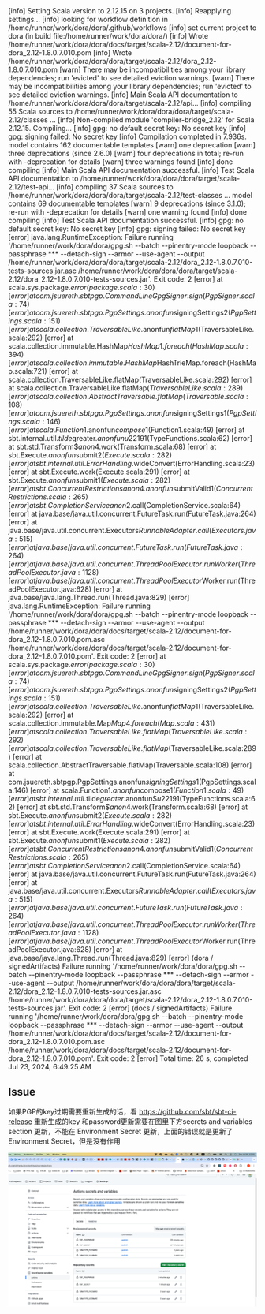 
##

[info] Setting Scala version to 2.12.15 on 3 projects.
[info] Reapplying settings...
[info] looking for workflow definition in /home/runner/work/dora/dora/.github/workflows
[info] set current project to dora (in build file:/home/runner/work/dora/dora/)
[info] Wrote /home/runner/work/dora/dora/docs/target/scala-2.12/document-for-dora_2.12-1.8.0.7.010.pom
[info] Wrote /home/runner/work/dora/dora/dora/target/scala-2.12/dora_2.12-1.8.0.7.010.pom
[warn] There may be incompatibilities among your library dependencies; run 'evicted' to see detailed eviction warnings.
[warn] There may be incompatibilities among your library dependencies; run 'evicted' to see detailed eviction warnings.
[info] Main Scala API documentation to /home/runner/work/dora/dora/dora/target/scala-2.12/api...
[info] compiling 55 Scala sources to /home/runner/work/dora/dora/dora/target/scala-2.12/classes ...
[info] Non-compiled module 'compiler-bridge_2.12' for Scala 2.12.15. Compiling...
[info] gpg: no default secret key: No secret key
[info] gpg: signing failed: No secret key
[info]   Compilation completed in 7.936s.
model contains 162 documentable templates
[warn] one deprecation
[warn] three deprecations (since 2.6.0)
[warn] four deprecations in total; re-run with -deprecation for details
[warn] three warnings found
[info] done compiling
[info] Main Scala API documentation successful.
[info] Test Scala API documentation to /home/runner/work/dora/dora/dora/target/scala-2.12/test-api...
[info] compiling 37 Scala sources to /home/runner/work/dora/dora/dora/target/scala-2.12/test-classes ...
model contains 69 documentable templates
[warn] 9 deprecations (since 3.1.0); re-run with -deprecation for details
[warn] one warning found
[info] done compiling
[info] Test Scala API documentation successful.
[info] gpg: no default secret key: No secret key
[info] gpg: signing failed: No secret key
[error] java.lang.RuntimeException: Failure running '/home/runner/work/dora/dora/gpg.sh --batch --pinentry-mode loopback --passphrase *** --detach-sign --armor --use-agent --output /home/runner/work/dora/dora/dora/target/scala-2.12/dora_2.12-1.8.0.7.010-tests-sources.jar.asc /home/runner/work/dora/dora/dora/target/scala-2.12/dora_2.12-1.8.0.7.010-tests-sources.jar'.  Exit code: 2
[error] 	at scala.sys.package$.error(package.scala:30)
[error] 	at com.jsuereth.sbtpgp.CommandLineGpgSigner.sign(PgpSigner.scala:74)
[error] 	at com.jsuereth.sbtpgp.PgpSettings$.$anonfun$signingSettings$2(PgpSettings.scala:151)
[error] 	at scala.collection.TraversableLike.$anonfun$flatMap$1(TraversableLike.scala:292)
[error] 	at scala.collection.immutable.HashMap$HashMap1.foreach(HashMap.scala:394)
[error] 	at scala.collection.immutable.HashMap$HashTrieMap.foreach(HashMap.scala:721)
[error] 	at scala.collection.TraversableLike.flatMap(TraversableLike.scala:292)
[error] 	at scala.collection.TraversableLike.flatMap$(TraversableLike.scala:289)
[error] 	at scala.collection.AbstractTraversable.flatMap(Traversable.scala:108)
[error] 	at com.jsuereth.sbtpgp.PgpSettings$.$anonfun$signingSettings$1(PgpSettings.scala:146)
[error] 	at scala.Function1.$anonfun$compose$1(Function1.scala:49)
[error] 	at sbt.internal.util.$tilde$greater.$anonfun$$u2219$1(TypeFunctions.scala:62)
[error] 	at sbt.std.Transform$$anon$4.work(Transform.scala:68)
[error] 	at sbt.Execute.$anonfun$submit$2(Execute.scala:282)
[error] 	at sbt.internal.util.ErrorHandling$.wideConvert(ErrorHandling.scala:23)
[error] 	at sbt.Execute.work(Execute.scala:291)
[error] 	at sbt.Execute.$anonfun$submit$1(Execute.scala:282)
[error] 	at sbt.ConcurrentRestrictions$$anon$4.$anonfun$submitValid$1(ConcurrentRestrictions.scala:265)
[error] 	at sbt.CompletionService$$anon$2.call(CompletionService.scala:64)
[error] 	at java.base/java.util.concurrent.FutureTask.run(FutureTask.java:264)
[error] 	at java.base/java.util.concurrent.Executors$RunnableAdapter.call(Executors.java:515)
[error] 	at java.base/java.util.concurrent.FutureTask.run(FutureTask.java:264)
[error] 	at java.base/java.util.concurrent.ThreadPoolExecutor.runWorker(ThreadPoolExecutor.java:1128)
[error] 	at java.base/java.util.concurrent.ThreadPoolExecutor$Worker.run(ThreadPoolExecutor.java:628)
[error] 	at java.base/java.lang.Thread.run(Thread.java:829)
[error] java.lang.RuntimeException: Failure running '/home/runner/work/dora/dora/gpg.sh --batch --pinentry-mode loopback --passphrase *** --detach-sign --armor --use-agent --output /home/runner/work/dora/dora/docs/target/scala-2.12/document-for-dora_2.12-1.8.0.7.010.pom.asc /home/runner/work/dora/dora/docs/target/scala-2.12/document-for-dora_2.12-1.8.0.7.010.pom'.  Exit code: 2
[error] 	at scala.sys.package$.error(package.scala:30)
[error] 	at com.jsuereth.sbtpgp.CommandLineGpgSigner.sign(PgpSigner.scala:74)
[error] 	at com.jsuereth.sbtpgp.PgpSettings$.$anonfun$signingSettings$2(PgpSettings.scala:151)
[error] 	at scala.collection.TraversableLike.$anonfun$flatMap$1(TraversableLike.scala:292)
[error] 	at scala.collection.immutable.Map$Map4.foreach(Map.scala:431)
[error] 	at scala.collection.TraversableLike.flatMap(TraversableLike.scala:292)
[error] 	at scala.collection.TraversableLike.flatMap$(TraversableLike.scala:289)
[error] 	at scala.collection.AbstractTraversable.flatMap(Traversable.scala:108)
[error] 	at com.jsuereth.sbtpgp.PgpSettings$.$anonfun$signingSettings$1(PgpSettings.scala:146)
[error] 	at scala.Function1.$anonfun$compose$1(Function1.scala:49)
[error] 	at sbt.internal.util.$tilde$greater.$anonfun$$u2219$1(TypeFunctions.scala:62)
[error] 	at sbt.std.Transform$$anon$4.work(Transform.scala:68)
[error] 	at sbt.Execute.$anonfun$submit$2(Execute.scala:282)
[error] 	at sbt.internal.util.ErrorHandling$.wideConvert(ErrorHandling.scala:23)
[error] 	at sbt.Execute.work(Execute.scala:291)
[error] 	at sbt.Execute.$anonfun$submit$1(Execute.scala:282)
[error] 	at sbt.ConcurrentRestrictions$$anon$4.$anonfun$submitValid$1(ConcurrentRestrictions.scala:265)
[error] 	at sbt.CompletionService$$anon$2.call(CompletionService.scala:64)
[error] 	at java.base/java.util.concurrent.FutureTask.run(FutureTask.java:264)
[error] 	at java.base/java.util.concurrent.Executors$RunnableAdapter.call(Executors.java:515)
[error] 	at java.base/java.util.concurrent.FutureTask.run(FutureTask.java:264)
[error] 	at java.base/java.util.concurrent.ThreadPoolExecutor.runWorker(ThreadPoolExecutor.java:1128)
[error] 	at java.base/java.util.concurrent.ThreadPoolExecutor$Worker.run(ThreadPoolExecutor.java:628)
[error] 	at java.base/java.lang.Thread.run(Thread.java:829)
[error] (dora / signedArtifacts) Failure running '/home/runner/work/dora/dora/gpg.sh --batch --pinentry-mode loopback --passphrase *** --detach-sign --armor --use-agent --output /home/runner/work/dora/dora/dora/target/scala-2.12/dora_2.12-1.8.0.7.010-tests-sources.jar.asc /home/runner/work/dora/dora/dora/target/scala-2.12/dora_2.12-1.8.0.7.010-tests-sources.jar'.  Exit code: 2
[error] (docs / signedArtifacts) Failure running '/home/runner/work/dora/dora/gpg.sh --batch --pinentry-mode loopback --passphrase *** --detach-sign --armor --use-agent --output /home/runner/work/dora/dora/docs/target/scala-2.12/document-for-dora_2.12-1.8.0.7.010.pom.asc /home/runner/work/dora/dora/docs/target/scala-2.12/document-for-dora_2.12-1.8.0.7.010.pom'.  Exit code: 2
[error] Total time: 26 s, completed Jul 23, 2024, 6:49:25 AM


## Issue

如果PGP的key过期需要重新生成的话，看 https://github.com/sbt/sbt-ci-release 重新生成的key 和password更新需要在图里下方secrets and variables 
section 更新，不能在 Environment Secret 更新，上面的错误就是更新了Environment Secret，但是没有作用

![Update secret](pic/updatesecret.png)

